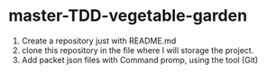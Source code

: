 # master-TDD-vegetable-garden
1. Create a repository just with README.md
2. clone this repository in the file where I will storage the project.
3. Add packet json files with Command promp, using the tool (Git)

